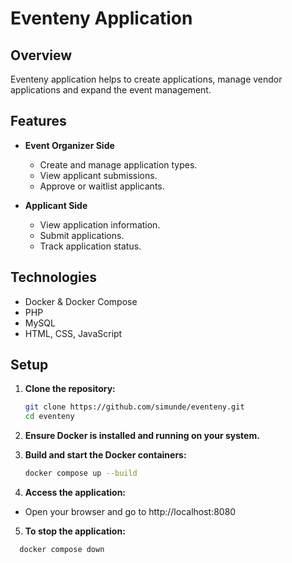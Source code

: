 # Eventeny Application

## Overview

Eventeny application helps to create applications, manage vendor applications and expand the event management.

## Features

- **Event Organizer Side**

  - Create and manage application types.
  - View applicant submissions.
  - Approve or waitlist applicants.

- **Applicant Side**
  - View application information.
  - Submit applications.
  - Track application status.

## Technologies

- Docker & Docker Compose
- PHP
- MySQL
- HTML, CSS, JavaScript

## Setup

1. **Clone the repository:**

   ```bash
   git clone https://github.com/simunde/eventeny.git
   cd eventeny
   ```

2. **Ensure Docker is installed and running on your system.**

3. **Build and start the Docker containers:**

   ```bash
   docker compose up --build
   ```

4. **Access the application:**

- Open your browser and go to http://localhost:8080

5. **To stop the application:**

```
  docker compose down
```

